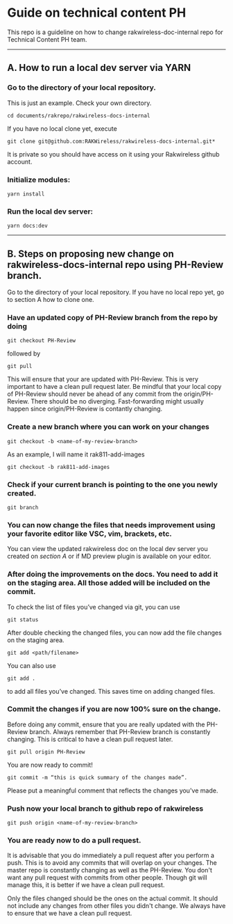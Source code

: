# Guide on technical content PH
This repo is a guideline on how to change rakwireless-doc-internal repo for Technical Content PH team.

_____

## A. How to run a local dev server via YARN

### Go to the directory of your local repository.

This is just an example. Check your own directory.

    cd documents/rakrepo/rakwireless-docs-internal

If you have no local clone yet, execute 

    git clone git@github.com:RAKWireless/rakwireless-docs-internal.git*  

It is private so you should have access on it using your Rakwireless github account.
    

### Initialize modules: 

    yarn install 
    
### Run the local dev server:

    yarn docs:dev
    
____

## B. Steps on proposing new change on rakwireless-docs-internal repo using PH-Review branch.

Go to the directory of your local repository. If you have no local repo yet, go to section A how to clone one.

### Have an updated copy of PH-Review branch from the repo by doing

    git checkout PH-Review
    
followed by

    git pull
    
This will ensure that your are updated with PH-Review. This is very important to have a clean pull request later.
Be mindful that your local copy of PH-Review should never be ahead of any commit from the origin/PH-Review. 
There should be no diverging. Fast-forwarding might usually happen since origin/PH-Review is contantly changing.


### Create a new branch where you can work on your changes

    git checkout -b <name-of-my-review-branch>	

As an example, I will name it rak811-add-images

    git checkout -b rak811-add-images

### Check if your current branch is pointing to the one you newly created.

    git branch 

### You can now change the files that needs improvement using your favorite editor like VSC, vim, brackets, etc.

You can view the updated rakwireless doc on the local dev server you created on *section A* or if MD preview plugin is available on your editor.

### After doing the improvements on the docs. You need to add it on the staging area. All those added will be included on the commit.

To check the list of files you’ve changed via git, you can use 
    
    git status
    
After double checking the changed files, you can now add the file changes on the staging area.

    git add <path/filename>
    
You can also use 

    git add . 

to add all files you’ve changed. This saves time on adding changed files.

### Commit the changes if you are now 100% sure on the change.

Before doing any commit, ensure that you are really updated with the PH-Review branch. Always remember that PH-Review branch is constantly changing. This is critical to have a clean pull request later.

    git pull origin PH-Review

You are now ready to commit!

    git commit -m “this is quick summary of the changes made”.

Please put a meaningful comment that reflects the changes you've made.

### Push now your local branch to github repo of rakwireless

    git push origin <name-of-my-review-branch>

### You are ready now to do a pull request.

It is advisable that you do immediately a pull request after you perform a push. This is to avoid any commits that will overlap on your changes. The master repo is constantly changing as well as the PH-Review. You don't want any pull request with commits from other people. Though git will manage this, it is better if we have a clean pull request.

Only the files changed should be the ones on the actual commit. It should not include any changes from other files you didn't change. We always have to ensure that we have a clean pull request.


